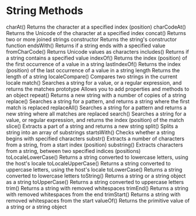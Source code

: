 # String Methods  

charAt() 		Returns the character at a specified index (position)
charCodeAt() 		Returns the Unicode of the character at a specified index
concat() 		Returns two or more joined strings
constructor 		Returns the string's constructor function
endsWith() 		Returns if a string ends with a specified value
fromCharCode() 		Returns Unicode values as characters
includes() 		Returns if a string contains a specified value
indexOf() 		Returns the index (position) of the first occurrence of a value in a string
lastIndexOf() 		Returns the index (position) of the last occurrence of a value in a string
length 			Returns the length of a string
localeCompare() 	Compares two strings in the current locale
match() 		Searches a string for a value, or a regular expression, and returns the matches
prototype 		Allows you to add properties and methods to an object
repeat() 		Returns a new string with a number of copies of a string
replace() 		Searches a string for a pattern, and returns a string where the first match is replaced
replaceAll() 		Searches a string for a pattern and returns a new string where all matches are replaced
search() 		Searches a string for a value, or regular expression, and returns the index (position) of the match
slice() 		Extracts a part of a string and returns a new string
split() 		Splits a string into an array of substrings
startsWith() 		Checks whether a string begins with specified characters
substr() 		Extracts a number of characters from a string, from a start index (position)
substring() 		Extracts characters from a string, between two specified indices (positions)
toLocaleLowerCase() 	Returns a string converted to lowercase letters, using the host's locale
toLocaleUpperCase() 	Returns a string converted to uppercase letters, using the host's locale
toLowerCase() 		Returns a string converted to lowercase letters
toString() 		Returns a string or a string object as a string
toUpperCase() 		Returns a string converted to uppercase letters
trim() 			Returns a string with removed whitespaces
trimEnd() 		Returns a string with removed whitespaces from the end
trimStart() 		Returns a string with removed whitespaces from the start
valueOf() 		Returns the primitive value of a string or a string object
